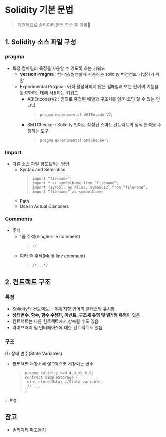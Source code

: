 # Solidity 기본 문법
> 개인적으로 솔리디티 문법 학습 후 기록📝

## 1. Solidity 소스 파일 구성
### pragma 
- 특정 컴파일러 특징을 사용할 수 있도록 하는 키워드
  - **Version Pragma** : 컴파일/실행할때 사용하는 solidity 버전정보 기입하기 위함
  - Experimental Pragma : 아직 활성화되지 않은 컴파일러 또는 언어의 기능을 활성화하는데에 사용하는 키워드
      - ABIEncoderV2 : 임의로 중첩된 배열과 구조체를 인/디코딩 할 수 있는 인코더
        > `pragma experimental ABIEncoderV2;`
      - SMTChecker : Solidity 언어로 작성된 스마트 컨트랙트의 정적 분석을 수행하는 도구
        > `pragma experimental SMTChecker;`
### Import
- 다른 소스 파일 임포트하는 방법
  - Syntax and Semantics
     > ```import “filename”;```  
     > ```import * as symbolName from “filename”;```  
     > ```import {symboll as alias, symbol12} from “filename”;```    
     > ```import “filename” as symbolName;```
  - Path
  - Use in Actual Compilers
### Comments
- 주석
  - 1줄 주석(Single-line comment)
    > `//`
  - 여러 줄 주석(Multi-line comment)
    > `/*...*/`

       
## 2. 컨트랙트 구조
### 특징
- Solidity의 컨트랙트는 객체 지향 언어의 클래스와 유사함
- **상태변수, 함수, 함수 수정자, 이벤트, 구조체 유형 및 열거형 유형**이 있음
- 컨트랙트는 다른 컨트랙트에서 상속될 수도 있음
- 라이브러리 및 인터페이스에 대한 컨트랙트도 있음

### 구조
(1) 상태 변수(State Variables)   
- 컨트랙트 저장소에 영구적으로 저장되는 변수
  > ```
  > pragma solidity >=0.4.0 <0.6.0;  
  > contract SimpleStorage {  
  >  uint storedData; //State variable
  >  // ...
  > }  
  



... ing

## 참고
- [솔리디티 파고들기](https://solidity-kr.readthedocs.io/ko/latest/layout-of-source-files.html)
